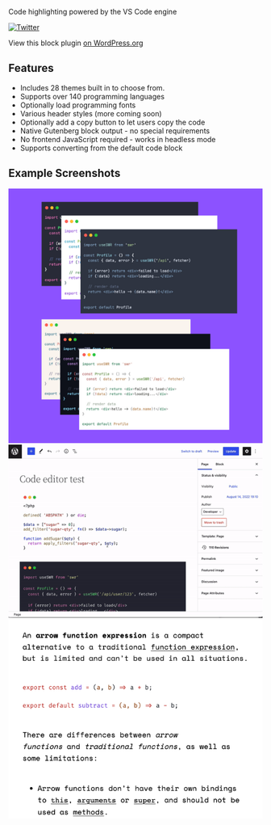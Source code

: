 Code highlighting powered by the VS Code engine

[![Twitter](https://img.shields.io/twitter/url/https/twitter.com/kevinbatdorf.svg?style=social&label=Follow%20%40kevinbatdorf)](https://twitter.com/kevinbatdorf)

View this block plugin [on WordPress.org](https://wordpress.org/plugins/code-block-pro)

## Features
- Includes 28 themes built in to choose from.
- Supports over 140 programming languages
- Optionally load programming fonts
- Various header styles (more coming soon)
- Optionally add a copy button to let users copy the code
- Native Gutenberg block output - no special requirements
- No frontend JavaScript required - works in headless mode
- Supports converting from the default code block


## Example Screenshots
![alt text](.wordpress-org/screenshot-1.png "Example")
![alt text](.wordpress-org/screenshot-2.gif "Example 2")
![alt text](.wordpress-org/screenshot-3.png "Example 3")
